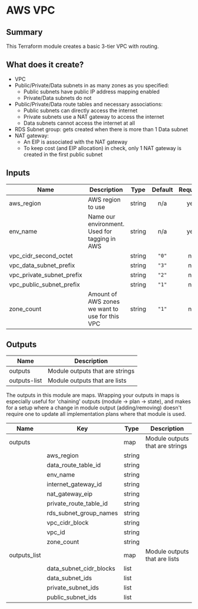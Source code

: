 # AWS VPC

## Summary
This Terraform module creates a basic 3-tier VPC with routing.

## What does it create?

- VPC
- Public/Private/Data subnets in as many zones as you specified:
  - Public subnets have public IP address mapping enabled
  - Private/Data subnets do not
- Public/Private/Data route tables and necessary associations:
  - Public subnets can directly access the internet
  - Private subnets use a NAT gateway to access the internet
  - Data subnets cannot access the internet at all
- RDS Subnet group: gets created when there is more than 1 Data subnet
- NAT gateway:
  - An EIP is associated with the NAT gateway
  - To keep cost (and EIP allocation) in check, only 1 NAT gateway is created in the first public subnet

## Inputs

| Name | Description | Type | Default | Required |
|------|-------------|:----:|:-----:|:-----:|
| aws\_region | AWS region to use | string | n/a | yes |
| env\_name | Name our environment. Used for tagging in AWS | string | n/a | yes |
| vpc\_cidr\_second\_octet |  | string | `"0"` | no |
| vpc\_data\_subnet\_prefix |  | string | `"3"` | no |
| vpc\_private\_subnet\_prefix |  | string | `"2"` | no |
| vpc\_public\_subnet\_prefix |  | string | `"1"` | no |
| zone\_count | Amount of AWS zones we want to use for this VPC | string | `"1"` | no |

## Outputs

| Name | Description |
|------|-------------|
| outputs | Module outputs that are strings |
| outputs-list | Module outputs that are lists |

The outputs in this module are maps. Wrapping your outputs in maps is especially useful for 'chaining' outputs (module -> plan -> state), and makes for a setup where a change in module output (adding/removing) doesn't require one to update all implementation plans where that module is used.

| Name | Key | Type | Description |
|------|----------|-----|-------------|
| outputs | | map | Module outputs that are strings |
| | aws_region | string ||
| | data_route_table_id | string ||
| | env_name | string ||
| | internet_gateway_id | string ||
| | nat_gateway_eip | string ||
| | private_route_table_id | string ||
| | rds_subnet_group_names | string ||
| | vpc_cidr_block | string ||
| | vpc_id | string ||
| | zone_count  | string ||
| outputs_list | | map | Module outputs that are lists |
| | data_subnet_cidr_blocks | list ||
| | data_subnet_ids | list ||
| | private_subnet_ids | list ||
| | public_subnet_ids | list ||

